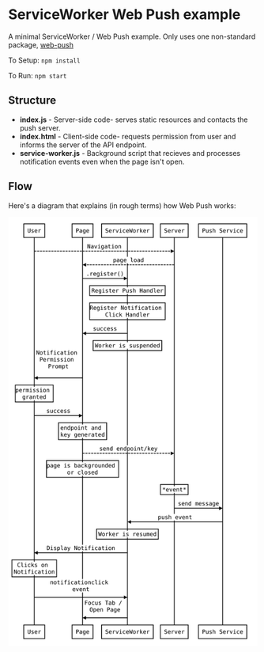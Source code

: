 # ServiceWorker Web Push example

A minimal ServiceWorker / Web Push example. Only uses one non-standard package, [web-push](https://www.npmjs.com/package/web-push)

To Setup: `npm install`

To Run: `npm start`

## Structure

* **index.js** - Server-side code- serves static resources and contacts the push server.
* **index.html** - Client-side code- requests permission from user and informs the server of the API endpoint.
* **service-worker.js** - Background script that recieves and processes notification events even when the page isn't open.

## Flow

Here's a diagram that explains (in rough terms) how Web Push works:

![Web Push Flow Diagram](diagram.svg)
